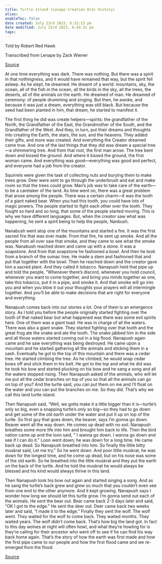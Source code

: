 ```yaml
---
title: Turtle Island (Lenape Creation Oral History)
alias: 
enableToc: false
date created: July 23rd 2023, 6:32:15 pm
date modified: July 23rd 2023, 6:43:31 pm
tags: 
---
```

Told by Robert Red Hawk

Transcribed from Lenape by Zack Wiener

[Source](https://web.archive.org/web/20160305144555/http://www.lenapenation.org/Lenape%20Lixsewakan%20Achimawakana/The%20Lenape%20Creation%20Story.pdf) 

At one time everything was dark. There was nothing. But there was a spirit in that nothingness, and it would have remained that way, but the spirit fell asleep. As he slept, he dreamed. He dreamt of a world: mountains, sky, the ocean, all of the fish in the ocean, all the birds in the sky, all the trees, the deserts, all of the animals on the earth. He dreamed of man. He dreamed of ceremony: of people drumming and singing. But then, he awoke, and because it was just a dream, everything was still black. But because the seed had been planted in him, that dream, he started to manifest it.

The first thing he did was create helpers—spirits: the grandfather of the North, the Grandfather of the East, the Grandmother of the South, and the Grandfather of the West. And they, in turn, put their dreams and thoughts into creating the Earth, the stars, the sun, and the heavens. They added their gifts, and more was created. And everything the Creator dreamed came true. And one of the last things that they did was dream a special tree—a shimmering tree. And from that root, the first man arose. The tree bent down and kissed the ground. And where it kissed the ground, the first woman came. And everything was good—everything was good and perfect, and everyone had a job from the creator.

Squirrels were given the task of collecting nuts and burying them to make trees grow. Deer were sent to go through the underbrush and eat and make room so that the trees could grow. Man’s job was to take care of the earth—to be a caretaker of the land. As time went on, there was a great problem that arose among the people. There was a certain charm—it was the tooth of a giant naked bear. When you had this tooth, you could have lots of magic powers. The people started to fight each other over the tooth. They fought so hard and so long, that some of the people started moving. This is why we have different languages. But, when the creator saw what was happening, he sent a spirit being to help the people, Nanbush.

Nanabush went atop one of the mountains and started a fire. It was the first sacred fire that was ever made. From that fire, he sent up smoke. And all the people from all over saw that smoke, and they came to see what the smoke was. Nanabush reached down and came up with a stone. It was a soapstone. And from that soapstone he fashioned a bowl. And then he took from a branch of the sumac tree. He made a stem and fashioned that and put that together with the bowl. Then he reached down and the creator gave him a sacred plant. And they called it tobacco. Nanapush held that pipe up and told the people, "Whenever there’s discord, whenever you hold council, whenever you want to come together, and bring you minds together as one, take this tobacco, put it in a pipe, and smoke it. And that smoke will go into you and when you blow it out your thoughts your prayers will all intermingle together. And you’ll be able to make decisions that are right for everyone and everything.

Nanapush comes back into our stories a lot. One of them is an emergence story. As I told you before the people originally started fighting over the tooth of that naked bear but what happened was there was some evil spirits here. One of them was a giant toad. He was in charge of all the waters. There was also a giant snake. They started fighting over that tooth and the great frog ate the snake and ate the tooth. The snake jabbed him in the side and all those waters started coming out in a big flood. Nanapush again came and he saw everything was being destroyed. He came upon a mountain and he started gathering all the animals and sticking them in a sash. Eventually he got to the top of this mountain and there was a cedar tree. He started climbing the tree. As he climbed, he would snap cedar bows off and stick them in his belt. He got to the top and what he did was he took his bow and started plucking on his bow and he sang a song and all the waters stopped rising. Then Nanapush asked of the animals, who will let me put all the cedar branches on top of you so that all the animals can go on top of you? And the turtle said, you can put them on me and I’ll float on the water and you can put the branches on me. So they did. That’s why we call this land turtle island.

Then Nanapush said, “Well, we gotta make it a little bigger than it is—turtle’s only so big, even a snapping turtle’s only so big—so they had to go down and get some of the old earth under the water and put it up on top of the turtle. So first guy that goes down, the beaver, says I’m gonna go down. Beaver went all the way down. He comes up dead with no soil. Nanapush breathes some more life into him and brought him back to life. Then the bird nation came up and the loon said, " I wanna go down. I wanna go down and see if I can do it." Loon went down; he was down for a long time. He came back up dead. So Nanapush breathed into him. So finally the little bitty muskrat said, Let me try." So he went down. And poor little muskrat, he was down for the longest time, and he come up dead, but on his nose was some of the old earth. So he breathed into the little muskrat and they put the earth on the back of the turtle. And he told the muskrat he would always be blessed and his kind would always thrive in this land.

Then Nanapush took his bow out again and started singing a song. And as he sang the turtle’s back grew and grew so much that you couldn’t even see from one end to the other anymore. And it kept growing. Nanapush says I wonder how long we should let this turtle grow. I’m gonna send out each of the animals. He sent the bear out. Bear came back 2-3 days later and said, “OK I got to the edge.” He sent the deer out. Deer came back two weeks later and said, “I made it to the edge.” Finally they sent the wolf. The wolf went. They waited for the wolf to come back. They waited months. They waited years. The wolf didn’t come back. That’s how big the land got. In fact to this day wolves at night will often howl, and what they’re howling for is they’re calling for their ancestor who went off to see if he can find his way back home again. That’s the story of how the earth was first made and how the first pipe came to our people and how the first flood came and we re-emerged from the flood.

[Source](https://web.archive.org/web/20160305144555/http://www.lenapenation.org/Lenape%20Lixsewakan%20Achimawakana/The%20Lenape%20Creation%20Story.pdf) 